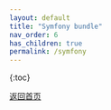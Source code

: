 ```yaml
---
layout: default
title: "Symfony bundle"
nav_order: 6
has_children: true
permalink: /symfony
---
```


{:toc}

[返回首页](../index.md)
